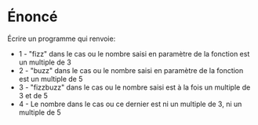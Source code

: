 # Énoncé
 
 Écrire un programme qui renvoie:

 * 1 - "fizz" dans le cas ou le nombre saisi en paramètre de la fonction est un multiple de 3
 * 2 - "buzz" dans le cas ou le nombre saisi en paramètre de la fonction est un multiple de 5
 * 3 - "fizzbuzz" dans le cas ou le nombre saisi est à la fois un multiple de 3 et de 5
 * 4 - Le nombre dans le cas ou ce dernier est ni un multiple de 3, ni un multiple de 5 
